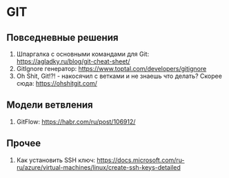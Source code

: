 # GIT

## Повседневные решения

1. Шпаргалка с основными командами для Git: <https://agladky.ru/blog/git-cheat-sheet/>
2. GitIgnore генератор: <https://www.toptal.com/developers/gitignore>
3. Oh Shit, Git!?! - накосячил с ветками и не знаешь что делать? Скорее сюда: <https://ohshitgit.com/>

## Модели ветвления

1. GitFlow: <https://habr.com/ru/post/106912/>

## Прочее

1. Как установить SSH ключ: <https://docs.microsoft.com/ru-ru/azure/virtual-machines/linux/create-ssh-keys-detailed>
